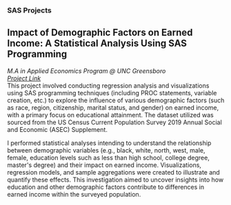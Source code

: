### SAS Projects

## Impact of Demographic Factors on Earned Income: A Statistical Analysis Using SAS Programming
*M.A in Applied Economics Program @ UNC Greensboro*\
*[Project Link](https://khalilsakho.github.io/ePortfolio/sasproject1)*\
This project involved conducting regression analysis and visualizations using SAS programming techniques (including PROC statements, variable creation, etc.) to explore the influence of various demographic factors (such as race, region, citizenship, marital status, and gender) on earned income, with a primary focus on educational attainment. The dataset utilized was sourced from the US Census Current Population Survey 2019 Annual Social and Economic (ASEC) Supplement.

I performed statistical analyses intending to understand the relationship between demographic variables (e.g., black, white, north, west, male, female, education levels such as less than high school, college degree, master's degree) and their impact on earned income. Visualizations, regression models, and sample aggregations were created to illustrate and quantify these effects. This investigation aimed to uncover insights into how education and other demographic factors contribute to differences in earned income within the surveyed population. 

